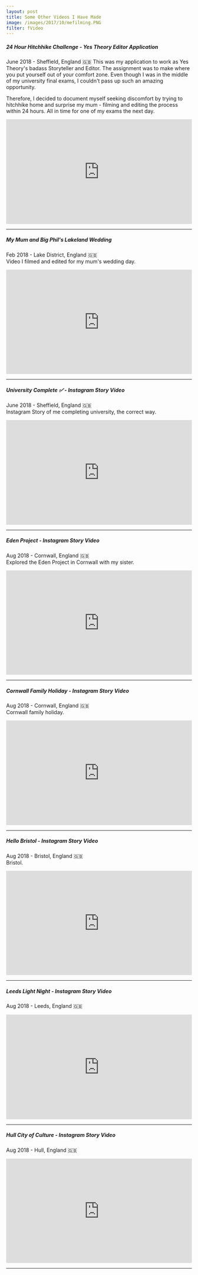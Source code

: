 ```yaml
---
layout: post
title: Some Other Videos I Have Made
image: /images/2017/10/mefilming.PNG
filter: fVideo
---
```

##### 24 Hour Hitchhike Challenge - Yes Theory Editor Application
June 2018 - Sheffield, England 🇬🇧
This was my application to work as Yes Theory's badass Storyteller and  Editor. The assignment was to make where you put yourself out of your comfort zone. Even though I was in the middle of my university final exams, I couldn't pass up such an amazing opportunity.

Therefore, I decided to document myself seeking discomfort by trying to hitchhike home and surprise my mum - filming and editing the process within 24 hours. All in time for one of my exams the next day.

<style>.embed-container { position: relative; padding-bottom: 56.25%; height: 0; overflow: hidden; max-width: 100%; } .embed-container iframe, .embed-container object, .embed-container embed { position: absolute; top: 0; left: 0; width: 100%; height: 100%; }</style><div class='embed-container'><iframe src='https://www.youtube.com/embed/5R7j8wMk54Y' frameborder='0' allowfullscreen></iframe></div>


---


##### My Mum and Big Phil's Lakeland Wedding
Feb 2018 - Lake District, England 🇬🇧  
Video I filmed and edited for my mum's wedding day.

<style>.embed-container { position: relative; padding-bottom: 56.25%; height: 0; overflow: hidden; max-width: 100%; } .embed-container iframe, .embed-container object, .embed-container embed { position: absolute; top: 0; left: 0; width: 100%; height: 100%; }</style><div class='embed-container'><iframe src='https://www.youtube.com/embed/YRsHu_CV9V8' frameborder='0' allowfullscreen></iframe></div>


---


##### University Complete ✅ - Instagram Story Video
June 2018 - Sheffield, England 🇬🇧  
Instagram Story of me completing university, the correct way.

<style>.embed-container { position: relative; padding-bottom: 56.25%; height: 0; overflow: hidden; max-width: 100%; } .embed-container iframe, .embed-container object, .embed-container embed { position: absolute; top: 0; left: 0; width: 100%; height: 100%; }</style><div class='embed-container'><iframe src='https://www.youtube.com/embed/joWAl0FrJ_4' frameborder='0' allowfullscreen></iframe></div>


---


##### Eden Project - Instagram Story Video
Aug 2018 - Cornwall, England 🇬🇧  
Explored the Eden Project in Cornwall with my sister.

<style>.embed-container { position: relative; padding-bottom: 56.25%; height: 0; overflow: hidden; max-width: 100%; } .embed-container iframe, .embed-container object, .embed-container embed { position: absolute; top: 0; left: 0; width: 100%; height: 100%; }</style><div class='embed-container'><iframe src='https://www.youtube.com/embed/ERtkJfUtQcY' frameborder='0' allowfullscreen></iframe></div>


---


##### Cornwall Family Holiday - Instagram Story Video
Aug 2018 - Cornwall, England 🇬🇧  
Cornwall family holiday.

<style>.embed-container { position: relative; padding-bottom: 56.25%; height: 0; overflow: hidden; max-width: 100%; } .embed-container iframe, .embed-container object, .embed-container embed { position: absolute; top: 0; left: 0; width: 100%; height: 100%; }</style><div class='embed-container'><iframe src='https://www.youtube.com/embed/tz7N01KTliA' frameborder='0' allowfullscreen></iframe></div>


---


##### Hello Bristol - Instagram Story Video
Aug 2018 - Bristol, England 🇬🇧  
Bristol.

<style>.embed-container { position: relative; padding-bottom: 56.25%; height: 0; overflow: hidden; max-width: 100%; } .embed-container iframe, .embed-container object, .embed-container embed { position: absolute; top: 0; left: 0; width: 100%; height: 100%; }</style><div class='embed-container'><iframe src='https://www.youtube.com/embed/TvC9ytp_Q6c' frameborder='0' allowfullscreen></iframe></div>


---


##### Leeds Light Night - Instagram Story Video
Aug 2018 - Leeds, England 🇬🇧  

<style>.embed-container { position: relative; padding-bottom: 56.25%; height: 0; overflow: hidden; max-width: 100%; } .embed-container iframe, .embed-container object, .embed-container embed { position: absolute; top: 0; left: 0; width: 100%; height: 100%; }</style><div class='embed-container'><iframe src='https://www.youtube.com/embed/m23ddqVmlbw' frameborder='0' allowfullscreen></iframe></div>


---


##### Hull City of Culture - Instagram Story Video
Aug 2018 - Hull, England 🇬🇧  

<style>.embed-container { position: relative; padding-bottom: 56.25%; height: 0; overflow: hidden; max-width: 100%; } .embed-container iframe, .embed-container object, .embed-container embed { position: absolute; top: 0; left: 0; width: 100%; height: 100%; }</style><div class='embed-container'><iframe src='https://www.youtube.com/embed/VLCMjLSeawA' frameborder='0' allowfullscreen></iframe></div>


---
